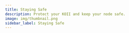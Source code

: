 ```yaml
---
title: Staying Safe
description: Protect your KOII and keep your node safe.
image: img/thumbnail.png
sidebar_label: Staying Safe
---
```


<!-- TODO: unlisted tasks, private keys and secret phrases, we will never contact you or ask for this information -->
